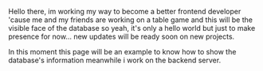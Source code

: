 Hello there, im working my way to become a better frontend developer 'cause me and my friends are working
on a table game and this will be the visible face of the database so yeah, it's only a hello world but just to make presence for now... new updates will be ready soon on new projects.

In this moment this page will be an example to know how to show the database's information meanwhile i work on the backend server.